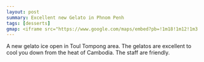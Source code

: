 ```yaml
---
layout: post
summary: Excellent new Gelato in Phnom Penh
tags: [desserts]
gmap: <iframe src="https://www.google.com/maps/embed?pb=!1m18!1m12!1m3!1d3909.165991113533!2d104.91494101234103!3d11.53994774459584!2m3!1f0!2f0!3f0!3m2!1i1024!2i768!4f13.1!3m3!1m2!1s0x31095118a4d081bd%3A0x5859f1cd14ca8db6!2sGelato%20Factory!5e0!3m2!1sen!2skh!4v1720426631119!5m2!1sen!2skh" width="600" height="450" style="border:0;" allowfullscreen="" loading="lazy" referrerpolicy="no-referrer-when-downgrade"></iframe>
---
```


A new gelato ice open in Toul Tompong area. The gelatos are excellent to cool you down from the heat of Cambodia. The staff are friendly.
